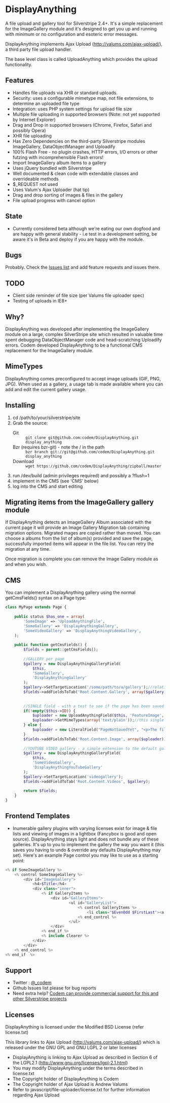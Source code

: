 # DisplayAnything #

A file upload and gallery tool for Silverstripe 2.4+. It's a simple replacement for the ImageGallery module and it's designed to get you up and running with minimum or no configuration and esoteric error messages.

DisplayAnything implements Ajax Upload (http://valums.com/ajax-upload/), a third party file upload handler.

The base level class is called UploadAnything which provides the upload functionality.

## Features ##
+ Handles file uploads via XHR or standard uploads.
+ Security: uses a configurable mimetype map, not file extensions, to determine an uploaded file type
+ Integration: uses PHP system settings for upload file size
+ Multiple file uploading in supported browsers (Note: not yet supported by Internet Explorer)
+ Drag and Drop in supported browsers (Chrome, Firefox, Safari and possibly Opera)
+ XHR file uploading
+ Has Zero Dependencies on the third-party Silverstripe modules ImageGallery, DataObjectManager and Uploadify
+ 100% Flash Free - no plugin crashes, HTTP errors, I/O errors or other futzing with incomprehensible Flash errors!
+ Import ImageGallery album items to a gallery
+ Uses jQuery bundled with Silverstripe
+ Well documented & clean code with extendable classes and overrideable methods
+ $_REQUEST not used
+ Uses Valum's Ajax Uploader (hat tip)
+ Drag and drop sorting of images & files in the gallery
+ File upload progress with cancel option

## State ##
+ Currently considered beta although we're eating our own dogfood and are happy with general stability - i.e test in a development setting, be aware it's in Beta and deploy if you are happy with the module.

## Bugs ##
Probably. Check the <a href="https://github.com/codem/DisplayAnything/issues">Issues list</a> and add feature requests and issues there.

## TODO ##
+ Client side reminder of file size (per Valums file uploader spec)
+ Testing of uploads in IE8+

## Why? ##
DisplayAnything was developed after implementing the ImageGallery module on a large, complex SilverStripe site which resulted in valuable time spent debugging DataObjectManager code and head-scratching Uploadify errors. Codem developed DisplayAnything to be a functional CMS replacement for the ImageGallery module.

## MimeTypes ##
DisplayAnything comes preconfigured to accept image uploads (GIF, PNG, JPG). When used as a gallery, a usage tab is made available where you can add and edit the current gallery usage.

## Installing ##
<ol>
<li>cd /path/to/your/silverstripe/site</li>
<li>Grab the source:
	<dl>
		<dt>Git</dt>
		<dd><code>git clone git@github.com:codem/DisplayAnything.git display_anything</code></dd>
		<dt>Bzr (requires bzr-git) - note the / in the path</dt>
		<dd><code>bzr branch git://git@github.com/codem/DisplayAnything.git display_anything</code></dd>
		<dt>Download</dt>
		<dd><code>wget https://github.com/codem/DisplayAnything/zipball/master</code></dd>
	</dl>
</li>
<li>run /dev/build (admin privileges required) and possibly a ?flush=1</li>
<li>implement in the CMS (see 'CMS' below)</li>
<li>log into the CMS and start editing</li>
</ol>

## Migrating items from the ImageGallery gallery module ##
If DisplayAnything detects an  ImageGallery Album associated with the current page it will provide an Image Gallery Migration tab containing migration options. Migrated mages are copied rather than moved.
You can choose a albums from the list of album(s) provided and save the page, successfully imported items will appear in the file list. You can retry the migration at any time.

Once migration is complete you can remove the Image Gallery module as and when you wish.

## CMS ##
You can implement a DisplayAnything gallery using the normal getCmsFields() syntax on a Page type:

```php
class MyPage extends Page {
	
	public status $has_one = array(
		'SomeImage' => 'UploadAnythingFile',
		'SomeGallery' => 'DisplayAnythingGallery',
		'SomeVideoGallery' => 'DisplayAnythingVideoGallery',
	);
	
	public function getCmsFields() {
		$fields = parent::getCmsFields();
		
		//GALLERY per page
		$gallery = new DisplayAnythingGalleryField(
			$this,
			'SomeGallery',
			'DisplayAnythingGallery'
		);
		$gallery->SetTargetLocation('/some/path/to/a/gallery');//relative to ASSETS_PATH
		$fields->addFieldsToTab('Root.Content.Gallery', array($gallery));
		
		
		//SINGLE field - with a test to see if the page has been saved
		if(!empty($this->ID)) {
			$uploader = new UploadAnythingField($this, 'FeatureImage','Image');
			$uploader->SetMimeTypes(array('text/plain'));//this single file uploader only allows plain text uploads
		} else {
			$uploader = new LiteralField("PageNotSavedYet", "<p>The file may be uploaded after saving this page.</p>");
		}
		$fields->addFieldsToTab('Root.Content.Image', array($uploader));
		
		//YOUTUBE VIDEO gallery - a simple extension to the default gallery
		$gallery = new DisplayAnythingGalleryField(
			$this,
			'SomeVideoGallery',
			'DisplayAnythingYouTubeGallery'
		);
		$gallery->SetTargetLocation('videogallery');
		$fields->addFieldToTab('Root.Content.Videos', $gallery);
		
		return $fields;
	}
}
```
## Frontend Templates ##
+ Inumerable gallery plugins with varying licenses exist for image & file lists and viewing of images in a lightbox (Fancybox is good and open source). DisplayAnything stays light and does not bundle any of these galleries. It's up to you to implement the gallery the way you want it (this saves you having to undo & override any defaults DisplayAnything may set).
Here's an example Page control you may like to use as a starting point:

```php
<% if SomeImageGallery %>
	<% control SomeImageGallery %>
		<div id="ImageGallery">
			<h4>$Title</h4>
			<div class="inner">
				<% if GalleryItems %>
					<div id="GalleryItems">
							<ul id="GalleryList">
								<% control GalleryItems %>
									<li class="$EvenOdd $FirstLast"><a href="$URL" rel="page-gallery">$CroppedImage(90,90)</a></li>
								<% end_control %>
							</ul>
					</div>
				<% end_if %>
				<% include Clearer %>
			</div>
		</div>
	<% end_control %>
<% end_if  %>
```

## Support ##
+ Twitter : <a href="http://twitter.com/_codem">@_codem</a>
+ Github Issues list please for bug reports
+ Need extra help? <a href="http://codem.com.au">Codem can provide commercial support for this and other Silverstripe projects</a>

## Licenses ##
DisplayAnything is licensed under the Modified BSD License (refer license.txt)

This library links to Ajax Upload (http://valums.com/ajax-upload/) which is released under the GNU GPL and GNU LGPL 2 or later licenses

+ DisplayAnything is linking to Ajax Upload as described in Section 6 of the LGPL2.1 (http://www.gnu.org/licenses/lgpl-2.1.html)
+ You may modify DisplayAnything under the terms described in license.txt
+ The Copyright holder of DisplayAnything is Codem
+ The Copyright holder of Ajax Upload is Andrew Valums
+ Refer to javascript/file-uploader/license.txt for further information regarding Ajax Upload

